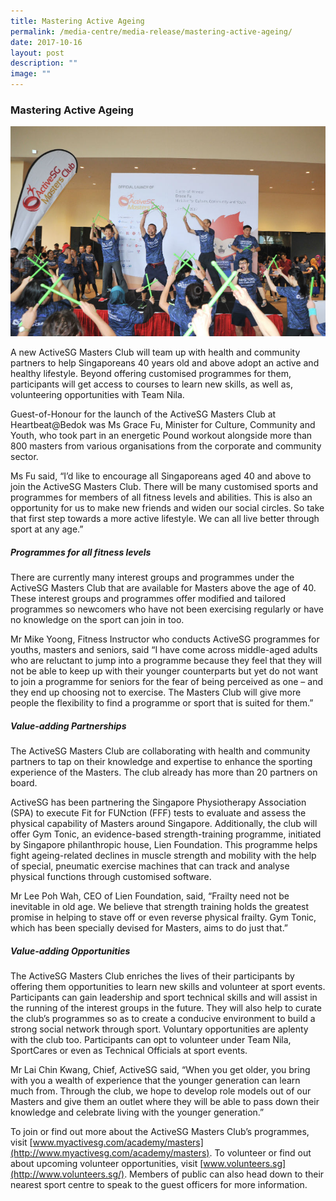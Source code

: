 ```yaml
---
title: Mastering Active Ageing
permalink: /media-centre/media-release/mastering-active-ageing/
date: 2017-10-16
layout: post
description: ""
image: ""
---
```

### **Mastering Active Ageing**
![](/images/Media%20Centre/Media%20Release/2017/October/Participants%20taking%20part%20in%20a%20Pound%20workout%203Photo%20Credit%20to%20Reuters.jpeg)

A new ActiveSG Masters Club will team up with health and community partners to help Singaporeans 40 years old and above adopt an active and healthy lifestyle. Beyond offering customised programmes for them, participants will get access to courses to learn new skills, as well as, volunteering opportunities with Team Nila.

Guest-of-Honour for the launch of the ActiveSG Masters Club at Heartbeat@Bedok was Ms Grace Fu, Minister for Culture, Community and Youth, who took part in an energetic Pound workout alongside more than 800 masters from various organisations from the corporate and community sector.

Ms Fu said, “I’d like to encourage all Singaporeans aged 40 and above to join the ActiveSG Masters Club. There will be many customised sports and programmes for members of all fitness levels and abilities. This is also an opportunity for us to make new friends and widen our social circles. So take that first step towards a more active lifestyle. We can all live better through sport at any age.”

##### **Programmes for all fitness levels**

There are currently many interest groups and programmes under the ActiveSG Masters Club that are available for Masters above the age of 40. These interest groups and programmes offer modified and tailored programmes so newcomers who have not been exercising regularly or have no knowledge on the sport can join in too.

Mr Mike Yoong, Fitness Instructor who conducts ActiveSG programmes for youths, masters and seniors, said “I have come across middle-aged adults who are reluctant to jump into a programme because they feel that they will not be able to keep up with their younger counterparts but yet do not want to join a programme for seniors for the fear of being perceived as one – and they end up choosing not to exercise. The Masters Club will give more people the flexibility to find a programme or sport that is suited for them.”

##### **Value-adding Partnerships**

The ActiveSG Masters Club are collaborating with health and community partners to tap on their knowledge and expertise to enhance the sporting experience of the Masters. The club already has more than 20 partners on board.

ActiveSG has been partnering the Singapore Physiotherapy Association (SPA) to execute Fit for FUNction (FFF) tests to evaluate and assess the physical capability of Masters around Singapore. Additionally, the club will offer Gym Tonic, an evidence-based strength-training programme, initiated by Singapore philanthropic house, Lien Foundation. This programme helps fight ageing-related declines in muscle strength and mobility with the help of special, pneumatic exercise machines that can track and analyse physical functions through customised software. 

Mr Lee Poh Wah, CEO of Lien Foundation, said, “Frailty need not be inevitable in old age. We believe that strength training holds the greatest promise in helping to stave off or even reverse physical frailty. Gym Tonic, which has been specially devised for Masters, aims to do just that.”

##### **Value-adding Opportunities**

The ActiveSG Masters Club enriches the lives of their participants by offering them opportunities to learn new skills and volunteer at sport events. Participants can gain leadership and sport technical skills and will assist in the running of the interest groups in the future. They will also help to curate the club’s programmes so as to create a conducive environment to build a strong social network through sport. Voluntary opportunities are aplenty with the club too. Participants can opt to volunteer under Team Nila, SportCares or even as Technical Officials at sport events.

Mr Lai Chin Kwang, Chief, ActiveSG said, “When you get older, you bring with you a wealth of experience that the younger generation can learn much from. Through the club, we hope to develop role models out of our Masters and give them an outlet where they will be able to pass down their knowledge and celebrate living with the younger generation.”

To join or find out more about the ActiveSG Masters Club’s programmes, visit [www.myactivesg.com/academy/masters](http://www.myactivesg.com/academy/masters). To volunteer or find out about upcoming volunteer opportunities, visit [www.volunteers.sg](http://www.volunteers.sg/). Members of public can also head down to their nearest sport centre to speak to the guest officers for more information.